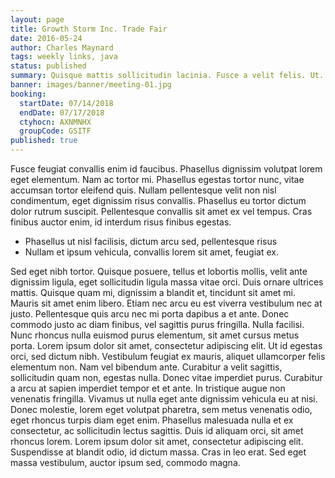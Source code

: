```yaml
---
layout: page
title: Growth Storm Inc. Trade Fair
date: 2016-05-24
author: Charles Maynard
tags: weekly links, java
status: published
summary: Quisque mattis sollicitudin lacinia. Fusce a velit felis. Ut.
banner: images/banner/meeting-01.jpg
booking:
  startDate: 07/14/2018
  endDate: 07/17/2018
  ctyhocn: AXNMNHX
  groupCode: GSITF
published: true
---
```

Fusce feugiat convallis enim id faucibus. Phasellus dignissim volutpat lorem eget elementum. Nam ac tortor mi. Phasellus egestas tortor nunc, vitae accumsan tortor eleifend quis. Nullam pellentesque velit non nisl condimentum, eget dignissim risus convallis. Phasellus eu tortor dictum dolor rutrum suscipit. Pellentesque convallis sit amet ex vel tempus. Cras finibus auctor enim, id interdum risus finibus egestas.

* Phasellus ut nisl facilisis, dictum arcu sed, pellentesque risus
* Nullam et ipsum vehicula, convallis lorem sit amet, feugiat ex.

Sed eget nibh tortor. Quisque posuere, tellus et lobortis mollis, velit ante dignissim ligula, eget sollicitudin ligula massa vitae orci. Duis ornare ultrices mattis. Quisque quam mi, dignissim a blandit et, tincidunt sit amet mi. Mauris sit amet enim libero. Etiam nec arcu eu est viverra vestibulum nec at justo. Pellentesque quis arcu nec mi porta dapibus a et ante. Donec commodo justo ac diam finibus, vel sagittis purus fringilla. Nulla facilisi. Nunc rhoncus nulla euismod purus elementum, sit amet cursus metus porta. Lorem ipsum dolor sit amet, consectetur adipiscing elit. Ut id egestas orci, sed dictum nibh. Vestibulum feugiat ex mauris, aliquet ullamcorper felis elementum non. Nam vel bibendum ante.
Curabitur a velit sagittis, sollicitudin quam non, egestas nulla. Donec vitae imperdiet purus. Curabitur a arcu at sapien imperdiet tempor et et ante. In tristique augue non venenatis fringilla. Vivamus ut nulla eget ante dignissim vehicula eu at nisi. Donec molestie, lorem eget volutpat pharetra, sem metus venenatis odio, eget rhoncus turpis diam eget enim. Phasellus malesuada nulla et ex consectetur, ac sollicitudin lectus sagittis. Duis id aliquam orci, sit amet rhoncus lorem. Lorem ipsum dolor sit amet, consectetur adipiscing elit. Suspendisse at blandit odio, id dictum massa. Cras in leo erat. Sed eget massa vestibulum, auctor ipsum sed, commodo magna.
